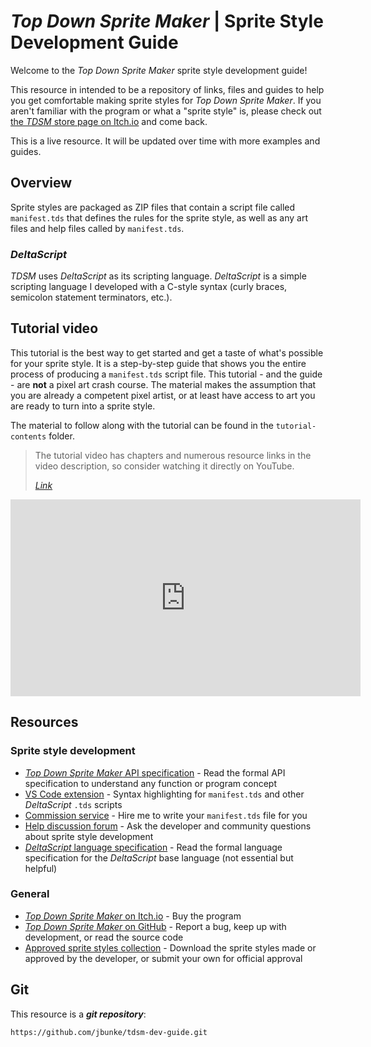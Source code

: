 # *Top Down Sprite Maker* | Sprite Style Development Guide

Welcome to the *Top Down Sprite Maker* sprite style development guide!

This resource in intended to be a repository of links, files and guides to help you get comfortable making sprite styles for *Top Down Sprite Maker*. If you aren't familiar with the program or what a "sprite style" is, please check out [the *TDSM* store page on Itch.io](https://flinkerflitzer.itch.io/tdsm) and come back.

This is a live resource. It will be updated over time with more examples and guides.

## Overview

Sprite styles are packaged as ZIP files that contain a script file called `manifest.tds` that defines the rules for the sprite style, as well as any art files and help files called by `manifest.tds`.

### *DeltaScript*

*TDSM* uses *DeltaScript* as its scripting language. *DeltaScript* is a simple scripting language I developed with a C-style syntax (curly braces, semicolon statement terminators, etc.).

## Tutorial video

This tutorial is the best way to get started and get a taste of what's possible for your sprite style. It is a step-by-step guide that shows you the entire process of producing a `manifest.tds` script file. This tutorial - and the guide - are **not** a pixel art crash course. The material makes the assumption that you are already a competent pixel artist, or at least have access to art you are ready to turn into a sprite style.

The material to follow along with the tutorial can be found in the `tutorial-contents` folder.

> The tutorial video has chapters and numerous resource links in the video description, so consider watching it directly on YouTube.
> 
> [*Link*](https://youtu.be/jqZTsHniSUE)

<iframe width="560" height="315" src="https://www.youtube.com/embed/jqZTsHniSUE?si=zwMEdJkHnFCQxBp3" title="YouTube video player" frameborder="0" allow="accelerometer; autoplay; clipboard-write; encrypted-media; gyroscope; picture-in-picture; web-share" referrerpolicy="strict-origin-when-cross-origin" allowfullscreen></iframe>

## Resources

### Sprite style development

* [*Top Down Sprite Maker* API specification](https://github.com/jbunke/tdsm-api/blob/master/spec/README.md) - Read the formal API specification to understand any function or program concept
* [VS Code extension](https://marketplace.visualstudio.com/items?itemName=jordanbunke.deltascript-for-tdsm) - Syntax highlighting for `manifest.tds` and other *DeltaScript* `.tds` scripts
* [Commission service](https://ko-fi.com/c/3a69d261dd) - Hire me to write your `manifest.tds` file for you
* [Help discussion forum](https://itch.io/t/5291152/sprite-style-development-help) - Ask the developer and community questions about sprite style development
* [*DeltaScript* language specification](https://github.com/jbunke/deltascript/blob/master/docs/lang-spec.md) - Read the formal language specification for the *DeltaScript* base language (not essential but helpful)

### General

* [*Top Down Sprite Maker* on Itch.io](https://flinkerflitzer.itch.io/tdsm) - Buy the program
* [*Top Down Sprite Maker* on GitHub](https://github.com/jbunke/tdsm) - Report a bug, keep up with development, or read the source code
* [Approved sprite styles collection](https://itch.io/c/5834066/top-down-sprite-maker-approved-sprite-styles) - Download the sprite styles made or approved by the developer, or submit your own for official approval

## Git

This resource is a ***git repository***:

```
https://github.com/jbunke/tdsm-dev-guide.git
```
